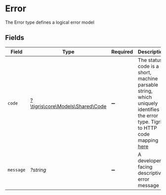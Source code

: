 # Error

The Error type defines a logical error model


## Fields

| Field                                                                                                                                                   | Type                                                                                                                                                    | Required                                                                                                                                                | Description                                                                                                                                             |
| ------------------------------------------------------------------------------------------------------------------------------------------------------- | ------------------------------------------------------------------------------------------------------------------------------------------------------- | ------------------------------------------------------------------------------------------------------------------------------------------------------- | ------------------------------------------------------------------------------------------------------------------------------------------------------- |
| `code`                                                                                                                                                  | [?\tigris\core\Models\Shared\Code](../../Models/Shared/Code.md)                                                                                         | :heavy_minus_sign:                                                                                                                                      | The status code is a short, machine parsable string, which uniquely identifies the error type. Tigris to HTTP code mapping [here](/reference/http-code) |
| `message`                                                                                                                                               | *?string*                                                                                                                                               | :heavy_minus_sign:                                                                                                                                      | A developer-facing descriptive error message                                                                                                            |